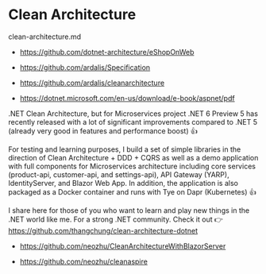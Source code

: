# Clean Architecture

clean-architecture.md

*   https://github.com/dotnet-architecture/eShopOnWeb

*   https://github.com/ardalis/Specification

*   https://github.com/ardalis/cleanarchitecture

*   https://dotnet.microsoft.com/en-us/download/e-book/aspnet/pdf


.NET Clean Architecture, but for Microservices project
.NET 6 Preview 5 has recently released with a lot of significant improvements compared to .NET 5 
(already very good in features and performance boost) 👍

For testing and learning purposes, I build a set of simple libraries in the direction of 
Clean Architecture + DDD + CQRS as well as a demo application with full components for Microservices architecture including core services (product-api, customer-api, and settings-api), API Gateway (YARP), IdentityServer, and Blazor Web App. In addition, the application is also packaged as a Docker container 
and runs with Tye on Dapr (Kubernetes) 👍

I share here for those of you who want to learn and play new things in the .NET world like me. 
For a strong .NET community. Check it out 👉 https://github.com/thangchung/clean-architecture-dotnet


*   https://github.com/neozhu/CleanArchitectureWithBlazorServer

*   https://github.com/neozhu/cleanaspire

